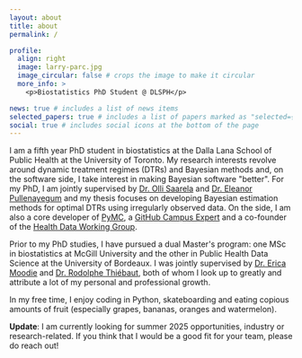 ```yaml
---
layout: about
title: about
permalink: /

profile:
  align: right
  image: larry-parc.jpg
  image_circular: false # crops the image to make it circular
  more_info: >
    <p>Biostatistics PhD Student @ DLSPH</p>

news: true # includes a list of news items
selected_papers: true # includes a list of papers marked as "selected={true}"
social: true # includes social icons at the bottom of the page
---
```


I am a fifth year PhD student in biostatistics at the Dalla Lana School of Public Health at the University of Toronto. My research interests revolve around dynamic treatment regimes (DTRs) and Bayesian methods and, on the software side, I take interest in making Bayesian software "better". For my PhD, I am jointly supervised by [Dr. Olli Saarela](https://scholar.google.ca/citations?user=nSMsTuwAAAAJ&hl=en) and [Dr. Eleanor Pullenayegum](https://lab.research.sickkids.ca/pullenayegum/) and my thesis focuses on developing Bayesian estimation methods for optimal DTRs using irregularly observed data. On the side, I am also a core developer of [PyMC](https://github.com/pymc-devs/pymc), a [GitHub Campus Expert](https://githubcampus.expert/larryshamalama/) and a co-founder of the [Health Data Working Group](https://health-data-working-group.github.io/).

Prior to my PhD studies, I have pursued a dual Master's program: one MSc in biostatistics at McGill University and the other in Public Health Data Science at the University of Bordeaux. I was jointly supervised by [Dr. Erica Moodie](https://www.ericamoodie.com/) and [Dr. Rodolphe Thiébaut](https://www.bordeaux-population-health.center/profile/rodolphe-thiebaut/), both of whom I look up to greatly and attribute a lot of my personal and professional growth.

In my free time, I enjoy coding in Python, skateboarding and eating copious amounts of fruit (especially grapes, bananas, oranges and watermelon).

**Update**: I am currently looking for summer 2025 opportunities, industry or research-related. If you think that I would be a good fit for your team, please do reach out!
